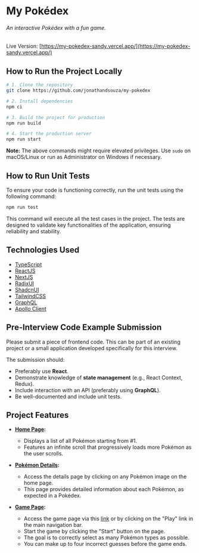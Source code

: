 # My Pokédex
###### An interactive Pokédex with a fun game.

Live Version: [https://my-pokedex-sandy.vercel.app/](https://my-pokedex-sandy.vercel.app/)

## How to Run the Project Locally

```bash
# 1. Clone the repository
git clone https://github.com/jonathandsouza/my-pokedex 

# 2. Install dependencies
npm ci 

# 3. Build the project for production
npm run build 

# 4. Start the production server
npm run start 
```

**Note:** The above commands might require elevated privileges. Use `sudo` on macOS/Linux or run as Administrator on Windows if necessary.

## How to Run Unit Tests

To ensure your code is functioning correctly, run the unit tests using the following command:

```bash
npm run test
```

This command will execute all the test cases in the project. The tests are designed to validate key functionalities of the application, ensuring reliability and stability.

## Technologies Used

- [TypeScript](https://www.typescriptlang.org/)
- [ReactJS](https://react.dev/)
- [NextJS](https://nextjs.org/)
- [RadixUI](https://www.radix-ui.com/)
- [ShadcnUI](https://ui.shadcn.com/)
- [TailwindCSS](https://tailwindcss.com/)
- [GraphQL](https://graphql.org/)
- [Apollo Client](https://www.apollographql.com/docs/react)

## Pre-Interview Code Example Submission

Please submit a piece of frontend code. This can be part of an existing project or a small application developed specifically for this interview.

The submission should:

- Preferably use **React**.
- Demonstrate knowledge of **state management** (e.g., React Context, Redux).
- Include interaction with an API (preferably using **GraphQL**).
- Be well-documented and include unit tests.

## Project Features

- **[Home Page](https://my-pokedex-sandy.vercel.app/):**
  - Displays a list of all Pokémon starting from #1.
  - Features an infinite scroll that progressively loads more Pokémon as the user scrolls.

- **[Pokémon Details](https://my-pokedex-sandy.vercel.app/pokemon/charizard):**
  - Access the details page by clicking on any Pokémon image on the home page.
  - This page provides detailed information about each Pokémon, as expected in a Pokédex.

- **[Game Page](https://my-pokedex-sandy.vercel.app/game):**
  - Access the game page via this [link](https://my-pokedex-sandy.vercel.app/game) or by clicking on the "Play" link in the main navigation bar.
  - Start the game by clicking the "Start" button on the page.
  - The goal is to correctly select as many Pokémon types as possible.
  - You can make up to four incorrect guesses before the game ends.
